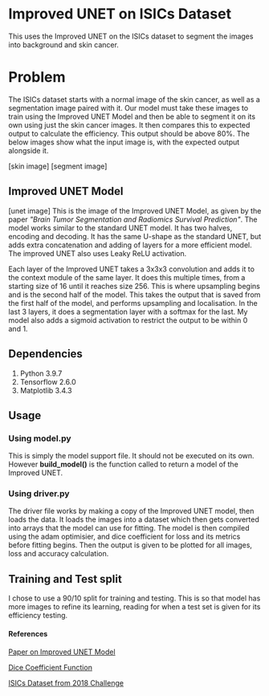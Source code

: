 # Improved UNET on ISICs Dataset

This uses the Improved UNET on the ISICs dataset to segment the images into background and skin cancer. 

# Problem 

The ISICs dataset starts with a normal image of the skin cancer, as well as a segmentation image paired with it. Our model must take these images to train using the Improved UNET Model and then be able to segment it on its own using just the skin cancer images. It then compares this to expected output to calculate the efficiency. This output should be above 80%. The below images show what the input image is, with the expected output alongside it.

[skin image] 
[segment image]

## Improved UNET Model

[unet image]
This is the image of the Improved UNET Model, as given by the paper *"Brain Tumor Segmentation and Radiomics Survival Prediction"*. The model works similar to the standard UNET model. It has two halves, encoding and decoding. It has the same U-shape as the standard UNET, but adds extra concatenation and adding of layers for a more efficient model. The improved UNET also uses Leaky ReLU activation.

Each layer of the Improved UNET takes a 3x3x3 convolution and adds it to the context module of the same layer. It does this multiple times, from a starting size of 16 until it reaches size 256.  This is where upsampling begins and is the second half of the model. This takes the output that is saved from the first half of the model, and performs upsampling and localisation. In the last 3 layers, it does a segmentation layer with a softmax for the last. My model also adds a sigmoid activation to restrict the output to be within 0 and 1.

## Dependencies 
1.  Python 3.9.7
2. Tensorflow 2.6.0
3. Matplotlib 3.4.3

## Usage 

### Using model.py
This is simply the model support file. It should not be executed on its own. However **build_model()** is the function called to return a model of the Improved UNET.

### Using driver.py
The driver file works by making a copy of the Improved UNET model, then loads the data. It loads the images into a dataset which then gets converted into arrays that the model can use for fitting. The model is then compiled using the adam optimisier, and dice coefficient for loss and its metrics before fitting begins.
Then the output is given to be plotted for all images, loss and accuracy calculation.

## Training and Test split
I chose to use a 90/10 split for training and testing. This is so that model has more images to refine its learning, reading for when a test set is given for its efficiency testing.


#### References
[Paper on Improved UNET Model](https://arxiv.org/pdf/1802.10508v1.pdf)

[Dice Coefficient Function](https://medium.com/@karan_jakhar/100-days-of-code-day-7-84e4918cb72c)

[ISICs Dataset from 2018 Challenge](https://challenge2018.isic-archive.com/)